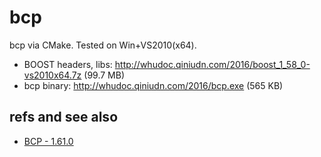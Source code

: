 bcp
===

bcp via CMake. Tested on Win+VS2010(x64).

-   BOOST headers, libs: <http://whudoc.qiniudn.com/2016/boost_1_58_0-vs2010x64.7z> (99.7 MB)
-   bcp binary: <http://whudoc.qiniudn.com/2016/bcp.exe> (565 KB)

## refs and see also

-   [BCP - 1.61.0](http://www.boost.org/doc/libs/1_61_0/tools/bcp/doc/html/index.html)
